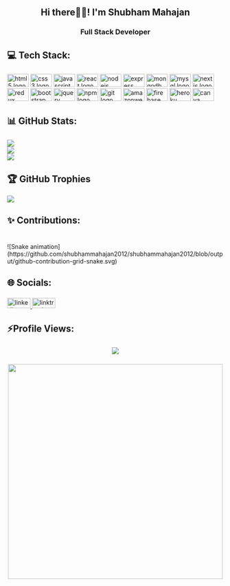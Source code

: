 <br clear="both">

<h2 align="center">Hi there👋🏻! I'm Shubham Mahajan</h2>

###

<h3 align="center">Full Stack Developer</h3>

###

## 💻 Tech Stack:

###

<div align="left">
  <img src="https://cdn.jsdelivr.net/gh/devicons/devicon/icons/html5/html5-original.svg" height="30" width="50" alt="html5 logo"  />
  <img src="https://cdn.jsdelivr.net/gh/devicons/devicon/icons/css3/css3-original.svg" height="30" width="50" alt="css3 logo"  />
  <img src="https://cdn.jsdelivr.net/gh/devicons/devicon/icons/javascript/javascript-original.svg" height="30" width="50" alt="javascript logo"  />
  <img src="https://cdn.jsdelivr.net/gh/devicons/devicon/icons/react/react-original.svg" height="30" width="50" alt="react logo"  />
  <img src="https://cdn.jsdelivr.net/gh/devicons/devicon/icons/nodejs/nodejs-original.svg" height="30" width="50" alt="nodejs logo"  />
  <img src="https://cdn.jsdelivr.net/gh/devicons/devicon/icons/express/express-original.svg" height="30" width="50" alt="express logo"  />
  <img src="https://cdn.jsdelivr.net/gh/devicons/devicon/icons/mongodb/mongodb-original.svg" height="30" width="50" alt="mongodb logo"  />
  <img src="https://cdn.jsdelivr.net/gh/devicons/devicon/icons/mysql/mysql-original.svg" height="30" width="50" alt="mysql logo"  />
  <img src="https://cdn.jsdelivr.net/gh/devicons/devicon/icons/nextjs/nextjs-original.svg" height="30" width="50" alt="nextjs logo"  />
  <img src="https://cdn.jsdelivr.net/gh/devicons/devicon/icons/redux/redux-original.svg" height="30" width="50" alt="redux logo"  />
  <img src="https://cdn.jsdelivr.net/gh/devicons/devicon/icons/bootstrap/bootstrap-original.svg" height="30" width="50" alt="bootstrap logo"  />
  <img src="https://cdn.jsdelivr.net/gh/devicons/devicon/icons/jquery/jquery-original.svg" height="30" width="50" alt="jquery logo"  />
  <img src="https://cdn.jsdelivr.net/gh/devicons/devicon/icons/npm/npm-original-wordmark.svg" height="30" width="50" alt="npm logo"  />
  <img src="https://cdn.jsdelivr.net/gh/devicons/devicon/icons/git/git-original.svg" height="30" width="50" alt="git logo"  />
  <img src="https://cdn.jsdelivr.net/gh/devicons/devicon/icons/amazonwebservices/amazonwebservices-original.svg" height="30" width="50" alt="amazonwebservices logo"  />
  <img src="https://cdn.jsdelivr.net/gh/devicons/devicon/icons/firebase/firebase-plain.svg" height="30" width="50" alt="firebase logo"  />
  <img src="https://cdn.jsdelivr.net/gh/devicons/devicon/icons/heroku/heroku-original.svg" height="30" width="50" alt="heroku logo"  />
  <img src="https://cdn.jsdelivr.net/gh/devicons/devicon/icons/canva/canva-original.svg" height="30" width="50" alt="canva logo"  />
</div>

###

## 📊 GitHub Stats:

###
![](https://github-readme-stats.vercel.app/api?username=shubhammahajan2012&theme=radical&hide_border=false&include_all_commits=true&count_private=true)<br/>
![](https://github-readme-streak-stats.herokuapp.com/?user=shubhammahajan2012&theme=radical&hide_border=false)<br/>
![](https://github-readme-stats.vercel.app/api/top-langs/?username=shubhammahajan2012&theme=radical&hide_border=false&include_all_commits=true&count_private=true&layout=compact)


## 🏆 GitHub Trophies
![](https://github-profile-trophy.vercel.app/?username=shubhammahajan2012&theme=radical&no-frame=true&no-bg=false&margin-w=4)

## ✨ Contributions:

###

<br clear="both">
![Snake animation](https://github.com/shubhammahajan2012/shubhammahajan2012/blob/output/github-contribution-grid-snake.svg)

###

## 🌐 Socials:

###

<div align="left">
  <a href="https://www.linkedin.com/in/shubham-mahajan2012/" target="_blank">
    <img src="https://raw.githubusercontent.com/maurodesouza/profile-readme-generator/master/src/assets/icons/social/linkedin/default.svg" width="54" height="24" alt="linkedin logo"  />
  </a>
  <a href="https://linktr.ee/shubham37" target="_blank">
    <img src="https://raw.githubusercontent.com/maurodesouza/profile-readme-generator/master/src/assets/icons/social/linktree/default.svg" width="54" height="24" alt="linktree logo"  />
  </a>
</div>

###

## ⚡Profile Views:

###

<div align="center">
  <img src="https://profile-counter.glitch.me/shubhammahajan2012/count.svg?"  />
</div>

###

<div align="center">
  <img height="500" src="https://media2.giphy.com/media/gioLPAqDRZjzYpmuCp/giphy.gif?cid=ecf05e478yjhx1kcdibyb3xcepugy9cha0vo4by5lxp5esof&rid=giphy.gif&ct=g"  />
</div>

###
